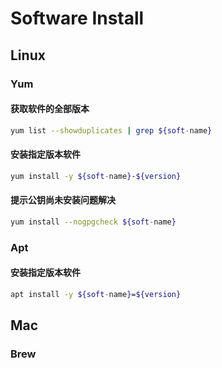 Software Install
= 

## Linux
### Yum
#### 获取软件的全部版本
```bash
yum list --showduplicates | grep ${soft-name}
```
#### 安装指定版本软件
```bash
yum install -y ${soft-name}-${version}
```

#### 提示公钥尚未安装问题解决
```bash
yum install --nogpgcheck ${soft-name}
```

### Apt
#### 安装指定版本软件
```bash
apt install -y ${soft-name}=${version}
```

## Mac
### Brew



